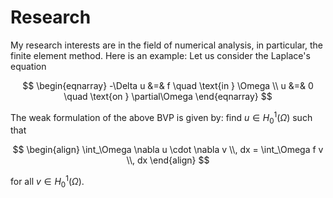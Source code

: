 # Research

My research interests are in the field of numerical analysis, in particular, the finite element method. Here is an example: Let us consider the Laplace's equation

$$
\begin{eqnarray}
-\Delta u &=& f \quad \text{in  } \Omega \\
u &=& 0 \quad  \text{on  } \partial\Omega
\end{eqnarray}
$$

The weak formulation of the above BVP is given by: find $u \in H^1_0(\Omega)$ such that

$$
\begin{align}
  \int_\Omega \nabla u \cdot \nabla v \\, dx = \int_\Omega f v \\, dx 
\end{align}
$$

for all $v \in H^1_0(\Omega)$.
